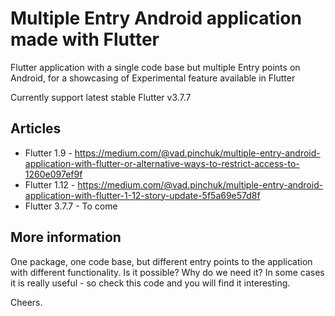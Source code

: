 # Multiple Entry Android application made with Flutter

Flutter application with a single code base but multiple Entry points on Android, for a showcasing of Experimental feature available in Flutter

Currently support latest stable Flutter v3.7.7

## Articles
- Flutter 1.9 - https://medium.com/@vad.pinchuk/multiple-entry-android-application-with-flutter-or-alternative-ways-to-restrict-access-to-1260e097ef9f
- Flutter 1.12 - https://medium.com/@vad.pinchuk/multiple-entry-android-application-with-flutter-1-12-story-update-5f5a69e57d8f
- Flutter 3.7.7 - To come

## More information

One package, one code base, but different entry points to the application with different functionality.
Is it possible? Why do we need it? In some cases it is really useful - so check this code and you will find it interesting. 

Cheers.
